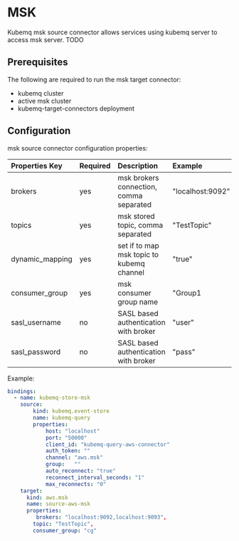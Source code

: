 # MSK

Kubemq msk source connector allows services using kubemq server to access msk server. TODO

## Prerequisites

The following are required to run the msk target connector:

* kubemq cluster
* active msk cluster
* kubemq-target-connectors deployment

## Configuration

msk source connector configuration properties:

| Properties Key | Required | Description | Example |
| :--- | :--- | :--- | :--- |
| brokers | yes | msk brokers connection, comma separated | "localhost:9092" |
| topics | yes | msk stored topic, comma separated | "TestTopic" |
| dynamic\_mapping | yes | set if to map msk topic to kubemq channel | "true" |
| consumer\_group | yes | msk consumer group name | "Group1 |
| sasl\_username | no | SASL based authentication with broker | "user" |
| sasl\_password | no | SASL based authentication with broker | "pass" |

Example:

```yaml
bindings:
  - name: kubemq-store-msk
    source:
        kind: kubemq.event-store
        name: kubemq-query
        properties:
            host: "localhost"
            port: "50000"
            client_id: "kubemq-query-aws-connector"
            auth_token: ""
            channel: "aws.msk"
            group:   ""
            auto_reconnect: "true"
            reconnect_interval_seconds: "1"
            max_reconnects: "0"
    target:
      kind: aws.msk
      name: source-aws-msk
      properties:
         brokers: "localhost:9092,localhost:9093",
        topic: "TestTopic",
        consumer_group: "cg"
```

